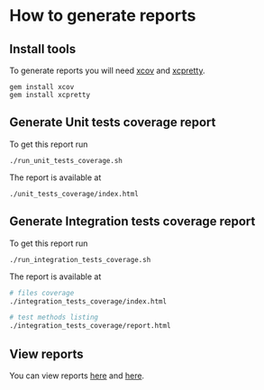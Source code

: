 # How to generate reports

## Install tools

To generate reports you will need [xcov](https://github.com/nakiostudio/xcov) and [xcpretty](https://github.com/supermarin/xcpretty).
```
gem install xcov
gem install xcpretty
```

## Generate Unit tests coverage report

To get this report run
```
./run_unit_tests_coverage.sh
```

The report is available at
```
./unit_tests_coverage/index.html
```

## Generate Integration tests coverage report

To get this report run
```
./run_integration_tests_coverage.sh
```

The report is available at
```sh
# files coverage
./integration_tests_coverage/index.html

# test methods listing
./integration_tests_coverage/report.html
```

## View reports

You can view reports [here](http://htmlpreview.github.io/?https://github.com/indigo-dc/omt-ios/blob/master/unit_tests_coverage/index.html) and [here](http://htmlpreview.github.io/?https://github.com/indigo-dc/omt-ios/blob/master/integration_tests_coverage/report.html).
